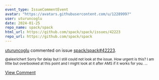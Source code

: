 ```yaml
---
event_type: IssueCommentEvent
avatar: "https://avatars.githubusercontent.com/u/1228999?"
user: uturuncoglu
date: 2024-01-25
repo_name: spack/spack
html_url: https://github.com/spack/spack/issues/42223
repo_url: https://github.com/spack/spack
---
```


<a href='https://github.com/uturuncoglu' target='_blank'>uturuncoglu</a> commented on issue <a href='https://github.com/spack/spack/issues/42223' target='_blank'>spack/spack#42223</a>.

<small>@alexrichert Sorry for delay but I still could not look at the issue. How urgent is this? I am little but overbooked at this point and I might look at it after AMS if it works for you. ...</small>

<a href='https://github.com/spack/spack/issues/42223' target='_blank'>View Comment</a>